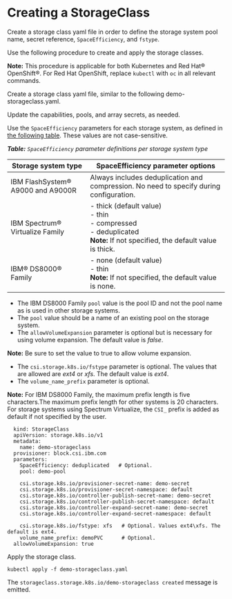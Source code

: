 # Creating a StorageClass

Create a storage class yaml file in order to define the storage system pool name, secret reference, `SpaceEfficiency`, and `fstype`.

Use the following procedure to create and apply the storage classes.

**Note:** This procedure is applicable for both Kubernetes and Red Hat® OpenShift®. For Red Hat OpenShift, replace `kubectl` with `oc` in all relevant commands.

Create a storage class yaml file, similar to the following demo-storageclass.yaml.

Update the capabilities, pools, and array secrets, as needed.

Use the `SpaceEfficiency` parameters for each storage system, as defined in [the following table](#spaceefficiency). These values are not case-sensitive.

_<a name=spaceefficiency>**Table:**</a> `SpaceEfficiency` parameter definitions per storage system type_

|Storage system type|SpaceEfficiency parameter options|
|-------------------|---------------------------------|
|IBM FlashSystem® A9000 and A9000R|Always includes deduplication and compression. No need to specify during configuration.|
|IBM Spectrum® Virtualize Family|- thick (default value) <br />- thin<br />- compressed<br />- deduplicated<br />**Note:** If not specified, the default value is thick.|
|IBM® DS8000® Family| - none (default value)<br />- thin<br />**Note:** If not specified, the default value is none.|

- The IBM DS8000 Family `pool` value is the pool ID and not the pool name as is used in other storage systems.
- The `pool` value should be a name of an existing pool on the storage system.
- The `allowVolumeExpansion` parameter is optional but is necessary for using volume expansion. The default value is _false_.

**Note:** Be sure to set the value to true to allow volume expansion.

- The `csi.storage.k8s.io/fstype` parameter is optional. The values that are allowed are _ext4_ or _xfs_. The default value is _ext4_.
- The `volume_name_prefix` parameter is optional.

**Note:** For IBM DS8000 Family, the maximum prefix length is five characters.The maximum prefix length for other systems is 20 characters.<br />For storage systems using Spectrum Virtualize, the `CSI_` prefix is added as default if not specified by the user.

    
      kind: StorageClass
      apiVersion: storage.k8s.io/v1
      metadata:
        name: demo-storageclass
      provisioner: block.csi.ibm.com
      parameters:
        SpaceEfficiency: deduplicated   # Optional.
        pool: demo-pool
      
        csi.storage.k8s.io/provisioner-secret-name: demo-secret
        csi.storage.k8s.io/provisioner-secret-namespace: default
        csi.storage.k8s.io/controller-publish-secret-name: demo-secret
        csi.storage.k8s.io/controller-publish-secret-namespace: default
        csi.storage.k8s.io/controller-expand-secret-name: demo-secret
        csi.storage.k8s.io/controller-expand-secret-namespace: default
      
        csi.storage.k8s.io/fstype: xfs   # Optional. Values ext4\xfs. The default is ext4.
        volume_name_prefix: demoPVC      # Optional.
      allowVolumeExpansion: true
    

Apply the storage class.

  ```
  kubectl apply -f demo-storageclass.yaml
  ```

The `storageclass.storage.k8s.io/demo-storageclass created` message is emitted.


